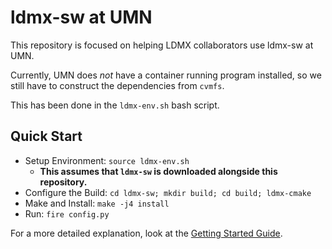 # ldmx-sw at UMN

This repository is focused on helping LDMX collaborators use ldmx-sw at UMN.

Currently, UMN does *not* have a container running program installed, so we still have to construct the dependencies from `cvmfs`.

This has been done in the `ldmx-env.sh` bash script.

## Quick Start

- Setup Environment: `source ldmx-env.sh`
  - **This assumes that `ldmx-sw` is downloaded alongside this repository.**
- Configure the Build: `cd ldmx-sw; mkdir build; cd build; ldmx-cmake`
- Make and Install: `make -j4 install`
- Run: `fire config.py`

For a more detailed explanation, look at the [Getting Started Guide](getting_started.md).

